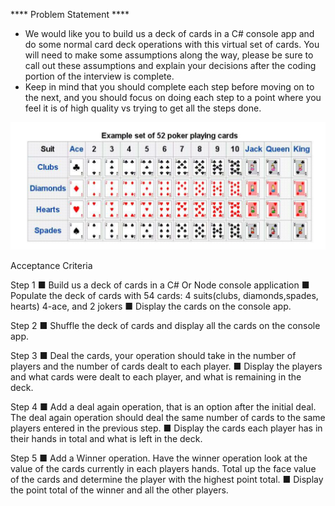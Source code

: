 ﻿**** Problem Statement ****

- We would like you to build us a deck of cards in a C# console app and do some normal card deck operations with this virtual set of cards. You will need to make some assumptions along the way, please be sure to call out these assumptions and explain your decisions after the coding portion of the interview is complete.
- Keep in mind that you should complete each step before moving on to the next, and you should focus on doing each step to a point where you feel it is of high quality vs trying to get all the steps done.

<img src="https://github.com/rahuljha18101996/CardsProblem/blob/master/img/CardDeck.png"/>

Acceptance Criteria

Step 1 
■ Build us a deck of cards in a C# Or Node console application 
■ Populate the deck of cards with 54 cards: 4 suits(clubs, diamonds,spades, hearts) 4-ace, and 2 jokers 
■ Display the cards on the console app.

Step 2 
■ Shuffle the deck of cards and display all the cards on the console app.

Step 3 
■ Deal the cards, your operation should take in the number of players and the number of cards dealt to each player. 
■ Display the players and what cards were dealt to each player, and what is remaining in the deck. 

Step 4 
■ Add a deal again operation, that is an option after the initial deal. The deal again operation should deal the same number of cards to the same players entered in the previous step. 
■ Display the cards each player has in their hands in total and what is left in the deck. 

Step 5 
■ Add a Winner operation. Have the winner operation look at the value of the cards currently in each players hands. Total up the face value of the cards and determine the player with the highest point total. 
■ Display the point total of the winner and all the other players. 
